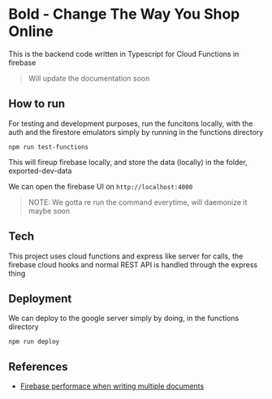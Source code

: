 # Bold - Change The Way You Shop Online

This is the backend code written in Typescript for Cloud Functions in firebase

> Will update the documentation soon

## How to run

For testing and development purposes, run the funcitons locally, with the auth and the firestore emulators simply by running in the functions directory

`npm run test-functions`

This will fireup firebase locally, and store the data (locally) in the folder, exported-dev-data

We can open the firebase UI on `http://localhost:4000`

> NOTE: We gotta re run the command everytime, will daemonize it maybe soon

## Tech

This project uses cloud functions and express like server for calls, the firebase cloud hooks and normal REST API is handled through the express thing

## Deployment

We can deploy to the google server simply by doing, in the functions directory

`npm run deploy`

## References

- [Firebase performace when writing multiple documents](https://stackoverflow.com/a/58897275)
